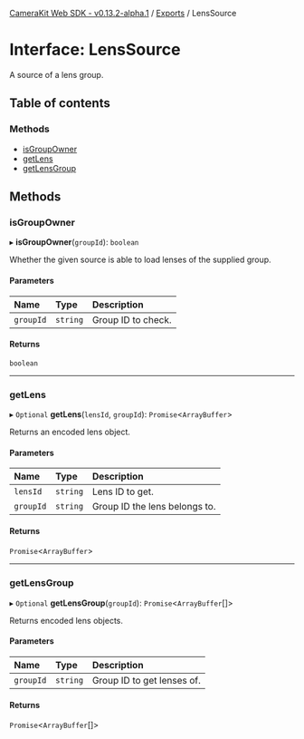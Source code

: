 [CameraKit Web SDK - v0.13.2-alpha.1](../README.md) / [Exports](../modules.md) / LensSource

# Interface: LensSource

A source of a lens group.

## Table of contents

### Methods

- [isGroupOwner](LensSource.md#isgroupowner)
- [getLens](LensSource.md#getlens)
- [getLensGroup](LensSource.md#getlensgroup)

## Methods

### isGroupOwner

▸ **isGroupOwner**(`groupId`): `boolean`

Whether the given source is able to load lenses of the supplied group.

#### Parameters

| Name | Type | Description |
| :------ | :------ | :------ |
| `groupId` | `string` | Group ID to check. |

#### Returns

`boolean`

___

### getLens

▸ `Optional` **getLens**(`lensId`, `groupId`): `Promise`<`ArrayBuffer`\>

Returns an encoded lens object.

#### Parameters

| Name | Type | Description |
| :------ | :------ | :------ |
| `lensId` | `string` | Lens ID to get. |
| `groupId` | `string` | Group ID the lens belongs to. |

#### Returns

`Promise`<`ArrayBuffer`\>

___

### getLensGroup

▸ `Optional` **getLensGroup**(`groupId`): `Promise`<`ArrayBuffer`[]\>

Returns encoded lens objects.

#### Parameters

| Name | Type | Description |
| :------ | :------ | :------ |
| `groupId` | `string` | Group ID to get lenses of. |

#### Returns

`Promise`<`ArrayBuffer`[]\>
